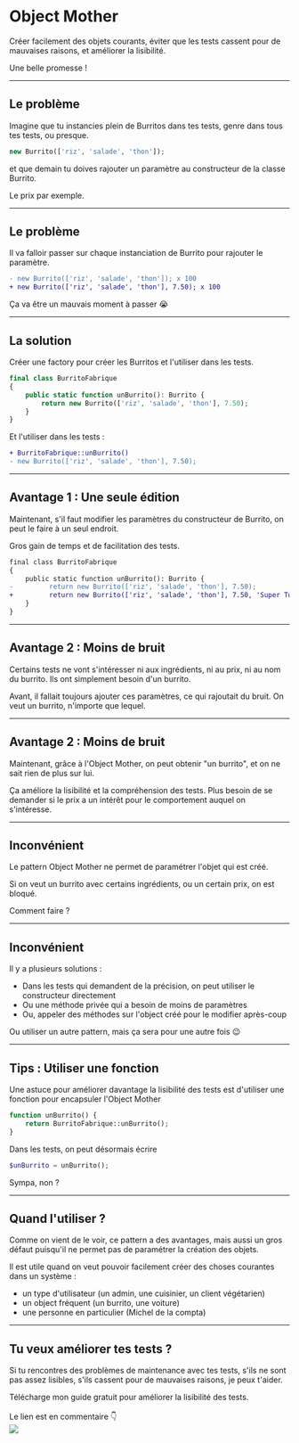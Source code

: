 <!--
theme:  your-theme
size: linkedin-portrait
paginate: true
header: Object mother - Créer facilement des objets courants
_header: ''
_footer: <a href="https://www.linkedin.com/in/charles-desneuf/"><img src="./charles-desneuf-square.png" class="profile-picture">Charles Desneuf</a>
footer: <a href="https://www.linkedin.com/in/charles-desneuf/">Charles Desneuf</a>
-->

# Object Mother

Créer facilement des objets courants, éviter que les tests cassent pour de mauvaises raisons, et améliorer la lisibilité.

Une belle promesse !

---

## Le problème

Imagine que tu instancies plein de Burritos dans tes tests, genre dans tous tes tests, ou presque.

```php
new Burrito(['riz', 'salade', 'thon']);
```

et que demain tu doives rajouter un paramètre au constructeur de la classe Burrito.

Le prix par exemple.

---

## Le problème

Il va falloir passer sur chaque instanciation de Burrito pour rajouter le paramètre.

```diff
- new Burrito(['riz', 'salade', 'thon']); x 100
+ new Burrito(['riz', 'salade', 'thon'], 7.50); x 100
```

Ça va être un mauvais moment à passer 😭

---

## La solution

Créer une factory pour créer les Burritos et l'utiliser dans les tests.

```php
final class BurritoFabrique
{
    public static function unBurrito(): Burrito {
        return new Burrito(['riz', 'salade', 'thon'], 7.50);
    }
}
```

Et l'utiliser dans les tests :

```diff
+ BurritoFabrique::unBurrito()
- new Burrito(['riz', 'salade', 'thon'], 7.50);
```

---

## Avantage 1 : Une seule édition

Maintenant, s'il faut modifier les paramètres du constructeur de Burrito, on peut le faire à un seul endroit.

Gros gain de temps et de facilitation des tests.

```diff
final class BurritoFabrique
{
    public static function unBurrito(): Burrito {
-         return new Burrito(['riz', 'salade', 'thon'], 7.50);
+         return new Burrito(['riz', 'salade', 'thon'], 7.50, 'Super Tuna');
    }
}
```

---

## Avantage 2 : Moins de bruit

Certains tests ne vont s'intéresser ni aux ingrédients, ni au prix, ni au nom du burrito. Ils ont simplement besoin d'un burrito.

Avant, il fallait toujours ajouter ces paramètres, ce qui rajoutait du bruit. On veut un burrito, n'importe que lequel.

---

## Avantage 2 : Moins de bruit

Maintenant, grâce à l'Object Mother, on peut obtenir "un burrito", et on ne sait rien de plus sur lui.

Ça améliore la lisibilité et la compréhension des tests. Plus besoin de se demander si le prix a un intérêt pour le comportement auquel on s'intéresse.

---

## Inconvénient

Le pattern Object Mother ne permet de paramétrer l'objet qui est créé. 

Si on veut un burrito avec certains ingrédients, ou un certain prix, on est bloqué.

Comment faire ?

---
## Inconvénient

Il y a plusieurs solutions :
- Dans les tests qui demandent de la précision, on peut utiliser le constructeur directement
- Ou une méthode privée qui a besoin de moins de paramètres
- Ou, appeler des méthodes sur l'object créé pour le modifier après-coup

<span class="small">Ou utiliser un autre pattern, mais ça sera pour une autre fois 😉</span>

---

## Tips : Utiliser une fonction

Une astuce pour améliorer davantage la lisibilité des tests est d'utiliser une fonction pour encapsuler l'Object Mother
```php
function unBurrito() {
    return BurritoFabrique::unBurrito();
}
```

Dans les tests, on peut désormais écrire

```php
$unBurrito = unBurrito();
```

Sympa, non ?


---

## Quand l'utiliser ?

Comme on vient de le voir, ce pattern a des avantages, mais aussi un gros défaut puisqu'il ne permet pas de paramétrer la création des objets.

Il est utile quand on veut pouvoir facilement créer des choses courantes dans un système :
- un type d'utilisateur (un admin, une cuisinier, un client végétarien)
- un object fréquent (un burrito, une voiture)
- une personne en particulier (Michel de la compta)


---

## Tu veux améliorer tes tests ?
<!--
_footer: <a href="https://www.linkedin.com/in/charles-desneuf/"><img src="./charles-desneuf-square.png" class="profile-picture">Charles Desneuf</a>
-->

Si tu rencontres des problèmes de maintenance avec tes tests, s'ils ne sont pas assez lisibles, s'ils cassent pour de mauvaises raisons, je peux t'aider.

<div class="offer">
    <div class="offer-content">
    Télécharge mon guide gratuit pour améliorer la lisibilité des tests.<br /><br />Le lien est en commentaire 👇
    </div>
    <div class="offer-img">
    <a href="https://formation.charlesdesneuf.com/guide-gratuit-5-idees-pour-ameliorer-la-lisibilite-de-vos-tests-automatises?utm_medium=social&utm_source=linkedin&utm_campaign=carousel-Stubbing%20du%20temps%20%3A%20Prendre%20le%20contr%C3%B4le%20du%20syst%C3%A8me">
    <img src="https://formation.charlesdesneuf.com/content-assets/public/eyJhbGciOiJIUzI1NiJ9.eyJvYmplY3Rfa2V5IjoiZHdvazQ1NXZvbDQwdm9rZHNmbXV0NnVxMHF1bCIsImRvbWFpbiI6ImZvcm1hdGlvbi5jaGFybGVzZGVzbmV1Zi5jb20ifQ.NS61AHjRUfdqsvHH6gqCbDNSSyCeI3U3AUlI-7U-PzE" class="free-guide-picture" /></a>
    </div>
</div>

